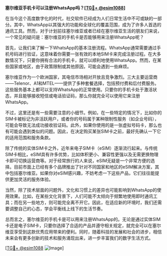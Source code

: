 **塞尔维亚手机卡可以注册WhatsApp吗？[[TG💪+ @esim1088](https://t.me/s/esim1088)]**

在当今这个高度数字化的时代，社交软件已经成为人们日常生活中不可或缺的一部分。其中，WhatsApp以其强大的功能和全球化的覆盖范围，成为了许多人首选的通讯工具。然而，对于计划前往塞尔维亚或者已经在塞尔维亚生活的朋友们来说，一个常见的疑问是：塞尔维亚的手机卡是否能够用来注册WhatsApp呢？

首先，让我们来了解一下WhatsApp的基本注册流程。WhatsApp通常需要通过手机号码进行验证，这意味着你需要一张有效的本地SIM卡来完成注册过程。在大多数情况下，只要你拥有合法的手机卡，就可以顺利地使用WhatsApp。然而，在某些国家或地区，由于政策限制或其他原因，可能会遇到一些麻烦。

塞尔维亚作为一个欧洲国家，其电信市场相对开放且竞争激烈。三大主要运营商——Telenor、A1和MTEL——提供了多种套餐选择，包括预付费和后付费服务。这些服务基本上都可以支持WhatsApp的正常使用。只要你的手机卡处于激活状态，并且能够接收短信或电话验证码，那么你就完全可以使用它来注册WhatsApp。

不过，这里还是有一些需要注意的小细节。例如，在一些特定的情况下，比如你的SIM卡被标记为非活跃用户，或者你的号码属于某种限制性服务（如企业号码），可能会导致无法成功接收验证码。此外，如果你使用的是一张虚拟号码卡，那么也有可能会遇到类似的问题。因此，在决定购买某张SIM卡之前，最好先确认一下它的适用范围和服务条款。

除了传统的实体SIM卡之外，近年来电子SIM卡（eSIM）逐渐流行起来。与传统SIM卡相比，eSIM具有许多优势，比如体积更小、兼容性更强以及无需更换物理卡即可切换运营商等。对于经常旅行的人来说，eSIM无疑是一个非常方便的选择。目前市面上已经有多个品牌推出了针对不同国家和地区的eSIM解决方案，其中包括塞尔维亚。如果你对eSIM感兴趣，不妨考虑一下这些产品，它们往往能提供更加灵活的服务体验。

当然，除了技术层面的问题外，文化和习惯上的差异也可能影响到WhatsApp的使用效果。比如，在某些文化背景下，人们可能不太倾向于频繁地使用即时通讯工具；而在另一些地方，则可能完全离不开它。因此，在适应新的环境时，我们还需要调整自己的心态，学会平衡线上线下的生活节奏。

总而言之，塞尔维亚的手机卡是可以用来注册WhatsApp的。无论是通过实体SIM卡还是电子SIM卡，只要你选择了合适的产品并遵守相关规定，就完全可以在塞尔维亚享受到这款优秀应用带来的便利。同时，随着科技的发展和社会的进步，相信未来会有更多创新的技术和服务涌现出来，进一步丰富我们的数字生活方式。

[[TG💪+ @esim1088](https://t.me/s/esim1088) ![Image](https://i.postimg.cc/4NQfJmqS/Snipaste-2025-05-13-00-14-12.png)]